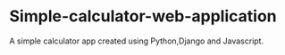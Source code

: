 # Simple-calculator-web-application
A simple calculator app created using Python,Django and Javascript.
